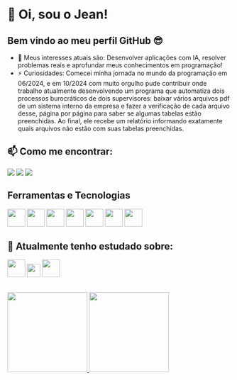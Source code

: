 # 👋 Oi, sou o Jean!
## Bem vindo ao meu perfil GitHub 😎
- 👀 Meus interesses atuais são: Desenvolver aplicações com IA, resolver problemas reais e aprofundar meus conhecimentos em programação!
- ⚡ Curiosidades: Comecei minha jornada no mundo da programação em 06/2024, e em 10/2024 com muito orgulho pude contribuir onde trabalho atualmente desenvolvendo um programa que automatiza dois processos burocráticos de dois supervisores: baixar vários arquivos pdf de um sistema interno da empresa e fazer a verificação de cada arquivo desse, página por página para saber se algumas tabelas estão preenchidas. Ao final, ele recebe um relatório informando exatamente quais arquivos não estão com suas tabelas preenchidas.

## 📫 Como me encontrar:
<div>
<a href="https://www.linkedin.com/in/jean-paulo-machado-a47a4b196" target="_blank"><img loading="lazy" src="https://img.shields.io/badge/-LinkedIn-%230077B5?style=for-the-badge&logo=linkedin&logoColor=white" target="_blank"></a>
<a href = "mailto:machado.jeanpaulo@gmail.com"><img loading="lazy" src="https://img.shields.io/badge/Gmail-D14836?style=for-the-badge&logo=gmail&logoColor=white" target="_blank"></a>
<a href="https://www.instagram.com/jeanpaulo_jp/" target="_blank"><img loading="lazy" src="https://img.shields.io/badge/-Instagram-%23E4405F?style=for-the-badge&logo=instagram&logoColor=white" target="_blank"></a>
</div>

## Ferramentas e Tecnologias

<img loading="lazy" src="https://cdn.jsdelivr.net/gh/devicons/devicon@latest/icons/python/python-original.svg" width="40" height="40"/> <img loading="lazy" src="https://cdn.jsdelivr.net/gh/devicons/devicon@latest/icons/selenium/selenium-original.svg" width="40" height="40"/> <img loading="lazy" src="https://cdn-icons-png.flaticon.com/256/10645/10645125.png" width="40" height="40"/> <img loading="lazy" src="https://assets.streamlinehq.com/image/private/w_300,h_300,ar_1/f_auto/v1/icons/logos/langchain-ipuhh4qo1jz5ssl4x0g2a.png/langchain-dp1uxj2zn3752pntqnpfu2.png?_a=DAJFJtWIZAAC" width="40" height="40"/> <img loading="lazy" src="https://cdn.jsdelivr.net/gh/devicons/devicon@latest/icons/vscode/vscode-original.svg" width="40" height="40"/> <img loading="lazy" src="https://cdn.jsdelivr.net/gh/devicons/devicon/icons/git/git-original.svg" width="40" height="40"/> <img loading="lazy" src="https://cdn.jsdelivr.net/gh/devicons/devicon@latest/icons/github/github-original.svg" width="40" height="40"/>

## 🌱 Atualmente tenho estudado sobre:

<img loading="lazy" src="https://cdn.jsdelivr.net/gh/devicons/devicon/icons/javascript/javascript-original.svg" width="40" height="40"/> <img src="https://cdn.jsdelivr.net/gh/devicons/devicon@latest/icons/django/django-plain.svg" width="30" height="30"/> <img loading="lazy" src="https://cdn.jsdelivr.net/gh/devicons/devicon@latest/icons/flask/flask-original-wordmark.svg" width="40" height="40"/>


<br>
<div>
<a href="https://github.com/paulo-jean">
<img loading="lazy" height="180em" src="https://github-readme-stats.vercel.app/api/top-langs/?username=paulo-jean&layout=compact&langs_count=7&theme=dracula"/>
<img loading="lazy" height="180em" src="https://github-readme-stats.vercel.app/api?username=paulo-jean&show_icons=true&theme=dracula&include_all_commits=true&count_private=true"/>
</div>
<!---
paulo-jean/paulo-jean is a ✨ special ✨ repository because its `README.md` (this file) appears on your GitHub profile.
You can click the Preview link to take a look at your changes.
--->
